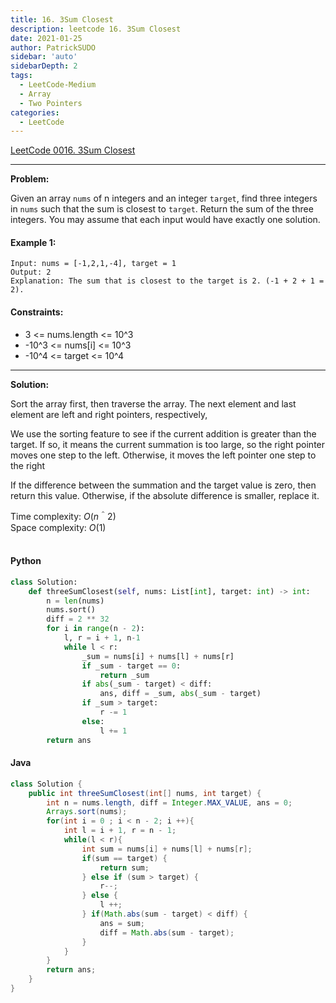 ```yaml
---
title: 16. 3Sum Closest
description: leetcode 16. 3Sum Closest
date: 2021-01-25
author: PatrickSUDO
sidebar: 'auto'
sidebarDepth: 2
tags: 
  - LeetCode-Medium
  - Array 
  - Two Pointers
categories:
  - LeetCode
---
```

[LeetCode 0016. 3Sum Closest](https://leetcode.com/problems/valid-anagram/)

---
**Problem:** <br/>

Given an array `nums` of n integers and an integer `target`, find three integers in `nums` such that the sum is closest to `target`. Return the sum of the three integers. You may assume that each input would have exactly one solution.


#### Example 1:

    Input: nums = [-1,2,1,-4], target = 1
    Output: 2
    Explanation: The sum that is closest to the target is 2. (-1 + 2 + 1 = 2).


#### Constraints:

- 3 <= nums.length <= 10^3
- -10^3 <= nums[i] <= 10^3
- -10^4 <= target <= 10^4

---
**Solution:** <br/>

Sort the array first, then traverse the array. The next element and last element are left and right pointers, respectively,

We use the sorting feature to see if the current addition is greater than the target. If so, it means the current summation is too large, so the right pointer moves one step to the left. Otherwise, it moves the left pointer one step to the right

If the difference between the summation and the target value is zero, then return this value. Otherwise, if the absolute difference is smaller, replace it.

Time complexity: $O(n＾2)$</br>
Space complexity: $O(1)$ 
</br>
</br>

#### Python
```python
class Solution:
    def threeSumClosest(self, nums: List[int], target: int) -> int:
        n = len(nums)
        nums.sort()
        diff = 2 ** 32
        for i in range(n - 2):
            l, r = i + 1, n-1
            while l < r:
                _sum = nums[i] + nums[l] + nums[r]
                if _sum - target == 0:
                    return _sum
                if abs(_sum - target) < diff:
                    ans, diff = _sum, abs(_sum - target)
                if _sum > target:
                    r -= 1
                else:
                    l += 1
        return ans 
```


#### Java
```java
class Solution {
    public int threeSumClosest(int[] nums, int target) {
        int n = nums.length, diff = Integer.MAX_VALUE, ans = 0;
        Arrays.sort(nums);
        for(int i = 0 ; i < n - 2; i ++){
            int l = i + 1, r = n - 1;
            while(l < r){
                int sum = nums[i] + nums[l] + nums[r];
                if(sum == target) {
                    return sum;
                } else if (sum > target) {
                    r--;
                } else {
                    l ++;
                } if(Math.abs(sum - target) < diff) {
                    ans = sum;
                    diff = Math.abs(sum - target);
                }
            }
        }
        return ans;
    }
}
```

<Disqus shortname="patricksudo" />